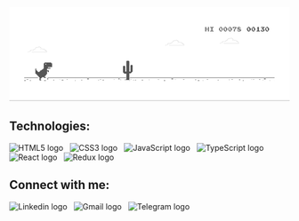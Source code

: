 ![Header](https://github.com/makcsholonik/makcsholonik/blob/main/img/header.gif)

[comment]: <> (# I'm a frontend developer from Belarus, Brest)

## Technologies:

<img src="https://img.shields.io/badge/HTML5-282C34?logo=html5&logoColor=E34F26" alt="HTML5 logo" title="HTML5" height="30" />  &nbsp;
<img src="https://img.shields.io/badge/CSS3-282C34?logo=css3&logoColor=1572B6" alt="CSS3 logo" title="CSS3" height="30" />  &nbsp;
<img src="https://img.shields.io/badge/JavaScript-282C34?logo=javascript&logoColor=F7DF1E" alt="JavaScript logo" title="JavaScript" height="30" /> &nbsp;
<img src="https://img.shields.io/badge/TypeScript-282C34?logo=typescript&logoColor=3178C6" alt="TypeScript logo" title="TypeScript" height="30" />  &nbsp;
<img src="https://img.shields.io/badge/React-282C34?logo=react&logoColor=61DAFB" alt="React logo" title="React" height="30" />  &nbsp;
<img src="https://img.shields.io/badge/Redux-282C34?logo=redux&logoColor=764ABC" alt="Redux logo" title="Redux" height="30" />

## Connect with me:

<img src="https://img.shields.io/badge/Linkedin-282C34?logo=linkedin&logoColor=1572B6" alt="Linkedin logo" title="Linkedin" height="30" /> &nbsp;
<img src="https://img.shields.io/badge/Gmail-282C34?logo=gmail&logoColor=E34F26" alt="Gmail logo" title="Gmail" height="30" /> &nbsp;
<img src="https://img.shields.io/badge/Telegram-282C34?logo=telegram&logoColor=764ABC" alt="Telegram logo" title="Telegram" height="30" /> &nbsp;